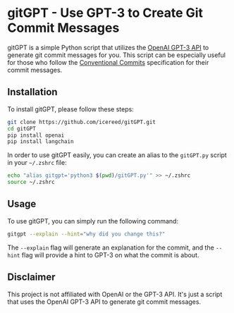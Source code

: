 gitGPT - Use GPT-3 to Create Git Commit Messages
================================================

gitGPT is a simple Python script that utilizes the [OpenAI GPT-3 API](https://openai.com/blog/openai-api/) to generate git commit messages for you. This script can be especially useful for those who follow the [Conventional Commits](https://www.conventionalcommits.org/en/v1.0.0/) specification for their commit messages.

Installation
------------

To install gitGPT, please follow these steps:

```sh
git clone https://github.com/icereed/gitGPT.git
cd gitGPT
pip install openai
pip install langchain
```

In order to use gitGPT easily, you can create an alias to the `gitGPT.py` script in your `~/.zshrc` file:

```sh
echo "alias gitgpt='python3 $(pwd)/gitGPT.py'" >> ~/.zshrc
source ~/.zshrc
```

Usage
-----

To use gitGPT, you can simply run the following command:

```sh
gitgpt --explain --hint="why did you change this?"
```

The `--explain` flag will generate an explanation for the commit, and the `--hint` flag will provide a hint to GPT-3 on what the commit is about.

Disclaimer
----------

This project is not affiliated with OpenAI or the GPT-3 API. It's just a script that uses the OpenAI GPT-3 API to generate git commit messages.